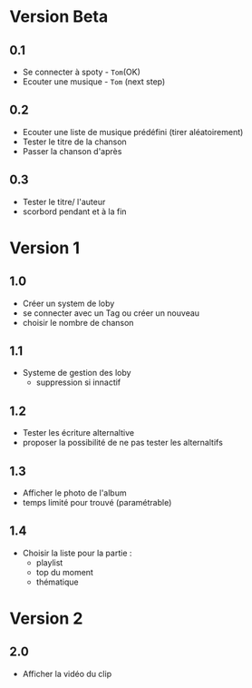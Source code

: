 # Version Beta
 ## 0.1
 - Se connecter à spoty - `Tom`(OK)
 - Ecouter une musique - `Tom` (next step)
 ## 0.2
 - Ecouter une liste de musique prédéfini (tirer aléatoirement)
 - Tester le titre de la chanson
 - Passer la chanson d'après
 ## 0.3
 - Tester le titre/ l'auteur
 - scorbord pendant et à la fin
# Version 1
## 1.0
 - Créer un system de loby
 - se connecter avec un Tag ou créer un nouveau
 - choisir le nombre de chanson
## 1.1
 - Systeme de gestion des loby
   - suppression si innactif
## 1.2
 - Tester les écriture alternaltive
 - proposer la possibilité de ne pas tester les alternaltifs
## 1.3
 - Afficher le photo de l'album
 - temps limité pour trouvé (paramétrable)
## 1.4
 - Choisir la liste pour la partie :
    - playlist
    - top du moment
    - thématique
# Version 2
## 2.0
 - Afficher la vidéo du clip
